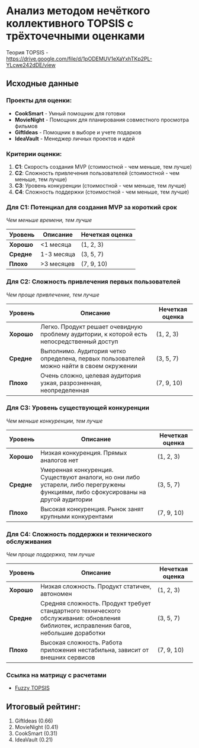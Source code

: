 # Анализ методом нечёткого коллективного TOPSIS с трёхточечными оценками

Теория TOPSIS - https://drive.google.com/file/d/1pODEMUV1eXaYxhTKp2PL-YLcwe242dDE/view

## Исходные данные

### Проекты для оценки:
- **CookSmart** - Умный помощник для готовки
- **MovieNight** - Помощник для планирования совместного просмотра фильмов  
- **GiftIdeas** - Помощник в выборе и учете подарков
- **IdeaVault** - Менеджер личных проектов и идей

### Критерии оценки:
1. **C1**: Скорость создания MVP (стоимостной - чем меньше, тем лучше)
2. **C2**: Сложность привлечения пользователей (стоимостной - чем меньше, тем лучше)
3. **C3**: Уровень конкуренции (стоимостной - чем меньше, тем лучше)
4. **C4**: Сложность поддержки (стоимостной - чем меньше, тем лучше)

### Для C1: Потенциал для создания MVP за короткий срок
*Чем меньше времени, тем лучше*

| Уровень | Описание | Нечеткая оценка |
|---------|-----------|-----------------|
| **Хорошо** | <1 месяца | (1, 2, 3) |
| **Средне** | 1-3 месяца | (3, 5, 7) |
| **Плохо** | >3 месяцев | (7, 9, 10) |

### Для C2: Сложность привлечения первых пользователей
*Чем проще привлечение, тем лучше*

| Уровень | Описание | Нечеткая оценка |
|---------|-----------|-----------------|
| **Хорошо** | Легко. Продукт решает очевидную проблему аудитории, к которой есть непосредственный доступ | (1, 2, 3) |
| **Средне** | Выполнимо. Аудитория четко определена, первых пользователей можно найти в своем окружении | (3, 5, 7) |
| **Плохо** | Очень сложно, целевая аудитория узкая, разрозненная, неопределенная | (7, 9, 10) |

### Для C3: Уровень существующей конкуренции
*Чем меньше конкуренции, тем лучше*

| Уровень | Описание | Нечеткая оценка |
|---------|-----------|-----------------|
| **Хорошо** | Низкая конкуренция. Прямых аналогов нет | (1, 2, 3) |
| **Средне** | Умеренная конкуренция. Существуют аналоги, но они либо устарели, либо перегружены функциями, либо сфокусированы на другой аудитории | (3, 5, 7) |
| **Плохо** | Высокая конкуренция. Рынок занят крупными конкурентами | (7, 9, 10) |

### Для C4: Сложность поддержки и технического обслуживания
*Чем проще поддержка, тем лучше*

| Уровень | Описание | Нечеткая оценка |
|---------|-----------|-----------------|
| **Хорошо** | Низкая сложность. Продукт статичен, автономен | (1, 2, 3) |
| **Средне** | Средняя сложность. Продукт требует стандартного технического обслуживания: обновления библиотек, исправления багов, небольшие доработки | (3, 5, 7) |
| **Плохо** | Высокая сложность. Работа приложения нестабильна, зависит от внешних сервисов | (7, 9, 10) |

### Ссылка на матрицу с расчетами
* [Fuzzy TOPSIS](https://docs.google.com/spreadsheets/d/1CeGSxQhGytbzbDDpGN_ZIaI5zxnIKMQ-UC8dQAE59dU/edit?gid=84786968#gid=84786968)

## Итоговый рейтинг:
1. GiftIdeas (0.66)
2. MovieNight (0.41) 
3. CookSmart (0.31)
4. IdeaVault (0.21)
